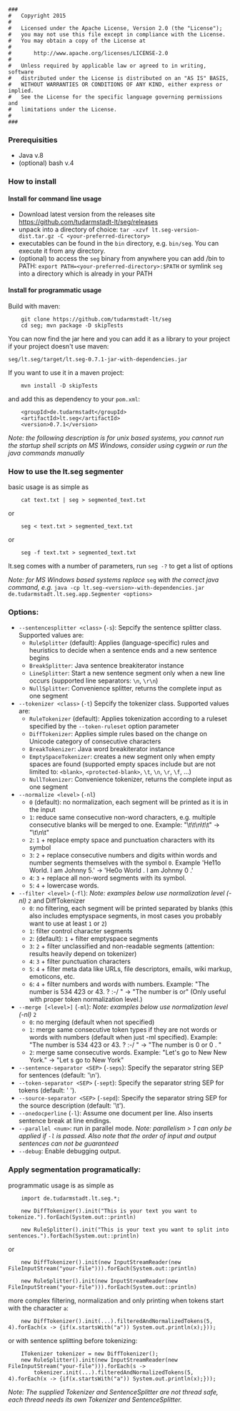     ###
    #   Copyright 2015
    #
    #   Licensed under the Apache License, Version 2.0 (the "License");
    #   you may not use this file except in compliance with the License.
    #   You may obtain a copy of the License at
    #
    #       http://www.apache.org/licenses/LICENSE-2.0
    #
    #   Unless required by applicable law or agreed to in writing, software
    #   distributed under the License is distributed on an "AS IS" BASIS,
    #   WITHOUT WARRANTIES OR CONDITIONS OF ANY KIND, either express or implied.
    #   See the License for the specific language governing permissions and
    #   limitations under the License.
    #
    ###

### Prerequisities

* Java v.8
* (optional) bash v.4

### How to install

#### Install for command line usage

* Download latest version from the releases site https://github.com/tudarmstadt-lt/seg/releases
* unpack into a directory of choice: `tar -xzvf lt.seg-version-dist.tar.gz -C <your-preferred-directory>`
* executables can be found in the `bin` directory, e.g. `bin/seg`. You can execute it from any directory.
* (optional) to access the `seg` binary from anywhere you can add <your-preferred-directory>/bin to PATH: `export PATH=<your-preferred-directory>:$PATH` or symlink `seg` into a directory which is already in your PATH

#### Install for programmatic usage

Build with maven:

		git clone https://github.com/tudarmstadt-lt/seg
		cd seg; mvn package -D skipTests

You can now find the jar here and you can add it as a library to your
project if your project doesn't use maven:

`seg/lt.seg/target/lt.seg-0.7.1-jar-with-dependencies.jar`

If you want to use it in a maven project:

		mvn install -D skipTests

and add this as dependency to your `pom.xml`:

		<groupId>de.tudarmstadt</groupId>
		<artifactId>lt.seg</artifactId>
		<version>0.7.1</version>

*Note: the following description is for unix based systems, you cannot run the startup shell scripts on MS Windows, consider using cygwin or run the java commands manually*

### How to use the lt.seg segmenter

basic usage is as simple as

		cat text.txt | seg > segmented_text.txt

or 

		seg < text.txt > segmented_text.txt

or 

		seg -f text.txt > segmented_text.txt


lt.seg comes with a number of parameters, run `seg -?` to get a list of options

*Note: for MS Windows based systems replace* `seg` *with the correct java command, e.g.* `java -cp lt.seg-<version>-with-dependencies.jar de.tudarmstadt.lt.seg.app.Segmenter <options>`

### Options:
* `--sentencesplitter <class>` (`-s`):
	Sepcify the sentence splitter class. Supported values are:
	* `RuleSplitter` (default): Applies (language-specific) rules and heuristics to decide when a sentence ends and a new sentence begins
	* `BreakSplitter`: Java sentence breakiterator instance
	* `LineSplitter`: Start a new sentence segment only when a new line occurs (supported line separators: `\n`, `\r\n`)
	* `NullSplitter`: Convenience splitter, returns the complete input as one segment
* `--tokenizer <class>` (`-t`)
	Sepcify the tokenizer class. Supported values are:
	* `RuleTokenizer` (default): Applies tokenization according to a ruleset specified by the `--token-ruleset` option parameter
	* `DiffTokenizer`: Applies simple rules based on the change on Unicode category of consecutive characters
	* `BreakTokenizer`: Java word breakiterator instance
	* `EmptySpaceTokenizer`: creates a new segment only when empty spaces are found (supported empty spaces include but are not limited to: `<blank>`, `<protected-blank>`, `\t`, `\n`, `\r`, `\f`, ...)
	* `NullTokenizer`: Convenience tokenizer, returns the complete input as one segment
* `--normalize <level>` (`-nl`)
    * `0` (default): no normalization, each segment will be printed as it is in the input
    * `1`: reduce same consecutive non-word characters, e.g. multiple consecutive blanks will be merged to one. Example: "\t\t\n\t\t" -> "\t\n\t"
    * `2`: `1` + replace empty space and punctuation characters with its symbol 
    * `3`: `2` + replace consecutive numbers and digits within words and number segments themselves with the symbol `0`. Example 'He11o World. I am Johnny 5.' -> 'He0o World . I am Johnny 0 .'
    * `4`: `3` + replace all non-word segments with its symbol.
    * `5`: `4` + lowercase words.
* `--filter <level>` (`-fl`): *Note: examples below use normalization level (-nl)* `2` and DiffTokenizer
    * `0`: no filtering, each segment will be printed separated by blanks (this also includes emptyspace segments, in most cases you probably want to use at least `1` or `2`)
	* `1`: filter control character segments
    * `2`: (default): `1` + filter emptyspace segments
    * `3`: `2` + filter unclassified and non-readable segments (attention: results heavily depend on tokenizer)
    * `4`: `3` + filter punctuation characters
    * `5`: `4` + filter meta data like URLs, file descriptors, emails, wiki markup, emoticons, etc.
    * `6`: `4` + filter numbers and words with numbers. Example: "The number is 534 423 or 43. ? :-/ " -> "The number is or" (Only useful with proper token normalization level.)
* `--merge [<level>]` (`-ml`): *Note: examples below use normalization level (-nl)* `2`
	* `0`: no merging (default when not specified)
	* `1`: merge same consecutive token types if they are not words or words with numbers (default when just -ml specified). Example: "The number is 534 423 or 43. ? :-/ " -> "The number is 0 or 0 . "
	* `2`: merge same consecutive words. Example: "Let's go to New New York." -> "Let s go to New York"
* `--sentence-separator <SEP>` (`-seps`): Specify the separator string SEP for sentences (default: '\n').
* `--token-separator <SEP>` (`-sept`): Specify the separator string SEP for tokens (default: ' ').
* `--source-separator <SEP>` (`-sepd`): Specify the separator string SEP for the source description (default: '\t').
* `--onedocperline` (`-l`): Assume one document per line. Also inserts sentence break at line endings.
* `--parallel <num>`: run in parallel mode. *Note: parallelism > 1 can only be applied if `-l` is passed. Also note that the order of input and output sentences can not be guaranteed*
* `--debug`: Enable debugging output.

### Apply segmentation programatically:

programmatic usage is as simple as

		import de.tudarmstadt.lt.seg.*;
		
		new DiffTokenizer().init("This is your text you want to tokenize.").forEach(System.out::println)
		
		new RuleSplitter().init("This is your text you want to split into sentences.").forEach(System.out::println)

or

		new DiffTokenizer().init(new InputStreamReader(new FileInputStream("your-file"))).forEach(System.out::println)

		new RuleSplitter().init(new InputStreamReader(new FileInputStream("your-file"))).forEach(System.out::println)

more complex filtering, normalization and only printing when tokens start with the character `a`:

		new DiffTokenizer().init(...).filteredAndNormalizedTokens(5, 4).forEach(x -> {if(x.startsWith("a")) System.out.println(x);}));

or with sentence splitting before tokenizing:
		
		ITokenizer tokenizer = new DiffTokenizer();
		new RuleSplitter().init(new InputStreamReader(new FileInputStream("your-file"))).forEach(s ->
			tokenizer.init(...).filteredAndNormalizedTokens(5, 4).forEach(x -> {if(x.startsWith("a")) System.out.println(x);}));

*Note: The supplied Tokenizer and SentenceSplitter are not thread safe, each thread needs its own Tokenizer and SentenceSplitter.*

